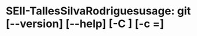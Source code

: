 # SEII-TallesSilvaRodriguesusage: git [--version] [--help] [-C <path>] [-c <name>=<value>]
          